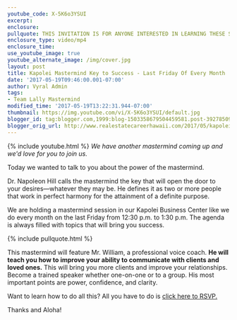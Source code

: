 ```yaml
---
youtube_code: X-5K6o3YSUI
excerpt:
enclosure:
pullquote: THIS INVITATION IS FOR ANYONE INTERESTED IN LEARNING THESE SUCCESS SECRETS.
enclosure_type: video/mp4
enclosure_time:
use_youtube_image: true
youtube_alternate_image: /img/cover.jpg
layout: post
title: Kapolei Mastermind Key to Success - Last Friday Of Every Month
date: '2017-05-19T09:46:00.001-07:00'
author: Vyral Admin
tags:
- Team Lally Mastermind
modified_time: '2017-05-19T13:22:31.944-07:00'
thumbnail: https://img.youtube.com/vi/X-5K6o3YSUI/default.jpg
blogger_id: tag:blogger.com,1999:blog-1503358679504459581.post-3927850985885550262
blogger_orig_url: http://www.realestatecareerhawaii.com/2017/05/kapolei-mastermind-key-to-success-last.html
---
```

{% include youtube.html %}
*We have another mastermind coming up and we'd love for you to join us.*

Today we wanted to talk to you about the power of the mastermind.

Dr. Napoleon Hill calls the mastermind the key that will open the door to your desires—whatever they may be. He defines it as two or more people that work in perfect harmony for the attainment of a definite purpose.

We are holding a mastermind session in our Kapolei Business Center like we do every month on the last Friday from 12:30 p.m. to 1:30 p.m. The agenda is always filled with topics that will bring you success.

{% include pullquote.html %}

This mastermind will feature Mr. William, a professional voice coach. **He will teach you how to improve your ability to communicate with clients and loved ones.** This will bring you more clients and improve your relationships. Become a trained speaker whether one-on-one or to a group. His most important points are power, confidence, and clarity.

Want to learn how to do all this? All you have to do is <a href="https://www.teamlally.com/kw-mastermind.php">click here to RSVP.</a>

Thanks and Aloha!
